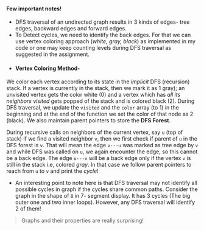 #### Few important notes!
- DFS traversal of an undirected graph results in 3 kinds of edges- tree edges, backward edges and forward edges.
- To Detect cycles, we need to identify the back edges. For that we can use vertex coloring approach (*white, gray, black*) as 
implemented in my code or one may keep counting levels during DFS traversal as suggested in the assignment.
- #### Vertex Coloring Method-
We color each vertex according to its state in the *implicit* DFS (recursion) stack. If a vertex is currently in the stack, 
then we mark it as 1 gray); an unvisited vertex gets the color white (0) and a vertex which has *all its neighbors visited* gets popped of
the stack and is colored black (2). During DFS traversal, we update the `visited` and the `color` array (to 1) in the beginning and
at the end of the function we set the color of that node as 2 (black). We also maintain parent pointers to store the **DFS Forest**.

During recursive calls on neighbors of the current vertex, say `u` (top of stack) if we find a visited neighbor `v`, then we 
first check if parent of `u` in the DFS forest is `v`. That will mean the edge `v---u` was marked as tree edge by `v` and while
DFS was called on `u`, we again encounter the edge, so this cannot be a back edge. The edge `u---v` will be a back edge only if
the vertex `v` is still in the stack i.e, colored *gray*. In that case we follow parent pointers to reach from `u` to `v` and print
the *cycle*!

- An interesting point to note here is that DFS traversal may not identify all possible cycles in graph if the cycles share 
common paths. Consider the graph in the shape of `8` in 7- segment display. It has 3 cycles (The big outer one and two inner 
loops). However, any DFS traversal will identify 2 of them!

> Graphs and their properties are really surprising!
